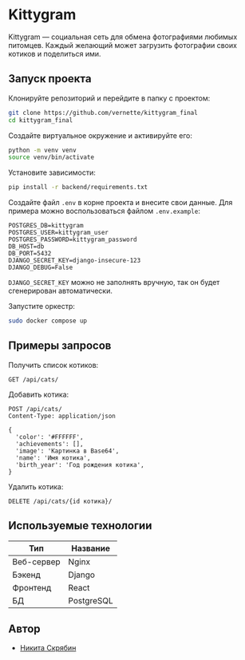 # Kittygram

Kittygram — социальная сеть для обмена фотографиями любимых питомцев. Каждый желающий может загрузить фотографии своих котиков и поделиться ими.

## Запуск проекта

Клонируйте репозиторий и перейдите в папку с проектом:

```bash
git clone https://github.com/vernette/kittygram_final
cd kittygram_final
```

Создайте виртуальное окружение и активируйте его:

```bash
python -m venv venv
source venv/bin/activate
```

Установите зависимости:

```bash
pip install -r backend/requirements.txt
```

Создайте файл `.env` в корне проекта и внесите свои данные. Для примера можно воспользоваться файлом `.env.example`:

```plaintext
POSTGRES_DB=kittygram
POSTGRES_USER=kittygram_user
POSTGRES_PASSWORD=kittygram_password
DB_HOST=db
DB_PORT=5432
DJANGO_SECRET_KEY=django-insecure-123
DJANGO_DEBUG=False
```

`DJANGO_SECRET_KEY` можно не заполнять вручную, так он будет сгенерирован автоматически.

Запустите оркестр:

```bash
sudo docker compose up
```

## Примеры запросов

Получить список котиков:

```http
GET /api/cats/
```

Добавить котика:

```http
POST /api/cats/
Content-Type: application/json

{
  'color': '#FFFFFF',
  'achievements': [],
  'image': 'Картинка в Base64',
  'name': 'Имя котика',
  'birth_year': 'Год рождения котика',
}
```

Удалить котика:

```http
DELETE /api/cats/{id котика}/
```

## Используемые технологии

| Тип        | Название   |
| ---------- | ---------- |
| Веб-сервер | Nginx      |
| Бэкенд     | Django     |
| Фронтенд   | React      |
| БД         | PostgreSQL |

## Автор

- [Никита Скрябин](https://github.com/vernette)

